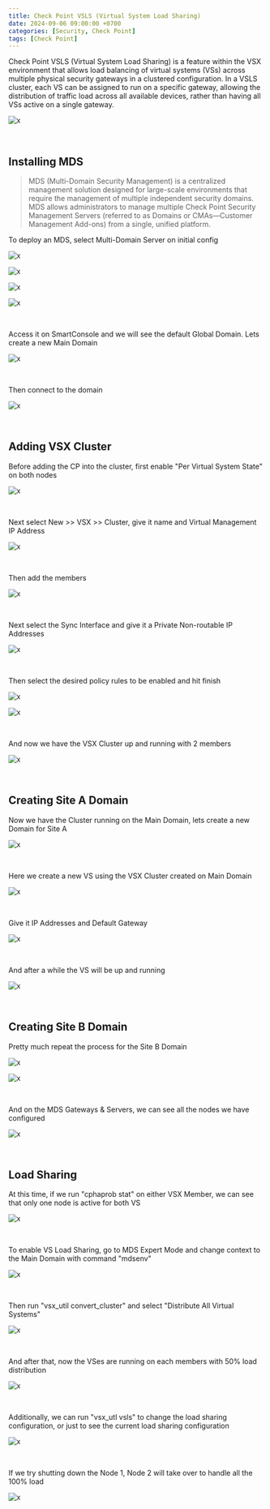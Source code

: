```yaml
---
title: Check Point VSLS (Virtual System Load Sharing)
date: 2024-09-06 09:00:00 +0700
categories: [Security, Check Point]
tags: [Check Point]
---
```


Check Point VSLS (Virtual System Load Sharing) is a feature within the VSX environment that allows load balancing of virtual systems (VSs) across multiple physical security gateways in a clustered configuration. In a VSLS cluster, each VS can be assigned to run on a specific gateway, allowing the distribution of traffic load across all available devices, rather than having all VSs active on a single gateway.

![x](/static/2024-09-06-checkpoint-vsls/00.png)

<br>

## Installing MDS

> MDS (Multi-Domain Security Management) is a centralized management solution designed for large-scale environments that require the management of multiple independent security domains. MDS allows administrators to manage multiple Check Point Security Management Servers (referred to as Domains or CMAs—Customer Management Add-ons) from a single, unified platform.

To deploy an MDS, select Multi-Domain Server on initial config

![x](/static/2024-09-06-checkpoint-vsls/01.png)

![x](/static/2024-09-06-checkpoint-vsls/02.png)

![x](/static/2024-09-06-checkpoint-vsls/03.png)

![x](/static/2024-09-06-checkpoint-vsls/04.png)

<br>

Access it on SmartConsole and we will see the default Global Domain. Lets create a new Main Domain

![x](/static/2024-09-06-checkpoint-vsls/05.png)

<br>

Then connect to the domain

![x](/static/2024-09-06-checkpoint-vsls/06.png)

<br>

## Adding VSX Cluster

Before adding the CP into the cluster, first enable "Per Virtual System State" on both nodes

![x](/static/2024-09-06-checkpoint-vsls/07.png)

<br>

Next select New >> VSX >> Cluster, give it name and Virtual Management IP Address

![x](/static/2024-09-06-checkpoint-vsls/08.png)

<br>

Then add the members

![x](/static/2024-09-06-checkpoint-vsls/09.png)

<br>

Next select the Sync Interface and give it a Private Non-routable IP Addresses

![x](/static/2024-09-06-checkpoint-vsls/11.png)

<br>

Then select the desired policy rules to be enabled and hit finish

![x](/static/2024-09-06-checkpoint-vsls/12.png)

![x](/static/2024-09-06-checkpoint-vsls/13.png)

<br>

And now we have the VSX Cluster up and running with 2 members

![x](/static/2024-09-06-checkpoint-vsls/14.png)

<br>

## Creating Site A Domain

Now we have the Cluster running on the Main Domain, lets create a new Domain for Site A

![x](/static/2024-09-06-checkpoint-vsls/15.png)

<br>

Here we create a new VS using the VSX Cluster created on Main Domain

![x](/static/2024-09-06-checkpoint-vsls/16.png)

<br>

Give it IP Addresses and Default Gateway

![x](/static/2024-09-06-checkpoint-vsls/17.png)

<br>

And after a while the VS will be up and running

![x](/static/2024-09-06-checkpoint-vsls/18.png)

<br>

## Creating Site B Domain

Pretty much repeat the process for the Site B Domain

![x](/static/2024-09-06-checkpoint-vsls/19.png)

![x](/static/2024-09-06-checkpoint-vsls/20.png)

<br>

And on the MDS Gateways & Servers, we can see all the nodes we have configured

![x](/static/2024-09-06-checkpoint-vsls/21.png)

<br>

## Load Sharing

At this time, if we run "cphaprob stat" on either VSX Member, we can see that only one node is active for both VS

![x](/static/2024-09-06-checkpoint-vsls/22.png)

<br>

To enable VS Load Sharing, go to MDS Expert Mode and change context to the Main Domain with command "mdsenv"

![x](/static/2024-09-06-checkpoint-vsls/23.png)

<br>

Then run "vsx_util convert_cluster" and select "Distribute All Virtual Systems"

![x](/static/2024-09-06-checkpoint-vsls/24.png)

<br>

And after that, now the VSes are running on each members with 50% load distribution

![x](/static/2024-09-06-checkpoint-vsls/25.png)

<br>

Additionally, we can run "vsx_utl vsls" to change the load sharing configuration, or just to see the current load sharing configuration

![x](/static/2024-09-06-checkpoint-vsls/26.png)

<br>

If we try shutting down the Node 1, Node 2 will take over to handle all the 100% load

![x](/static/2024-09-06-checkpoint-vsls/27.png)

<br>











